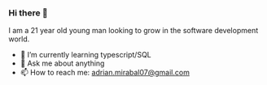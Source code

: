 ### Hi there 👋

I am a 21 year old young man looking to grow in the software development world.

- 🌱 I’m currently learning typescript/SQL
- 💬 Ask me about anything
- 📫 How to reach me: adrian.mirabal07@gmail.com

<!--
**WearyMench/WearyMench** is a ✨ _special_ ✨ repository because its `README.md` (this file) appears on your GitHub profile.

Here are some ideas to get you started:

- 🔭 I’m currently working on ...

- 👯 I’m looking to collaborate on ...
- 🤔 I’m looking for help with ...
- 💬 Ask me about ...
- 📫 How to reach me: ...
- 😄 Pronouns: ...
- ⚡ Fun fact: ...
-->

